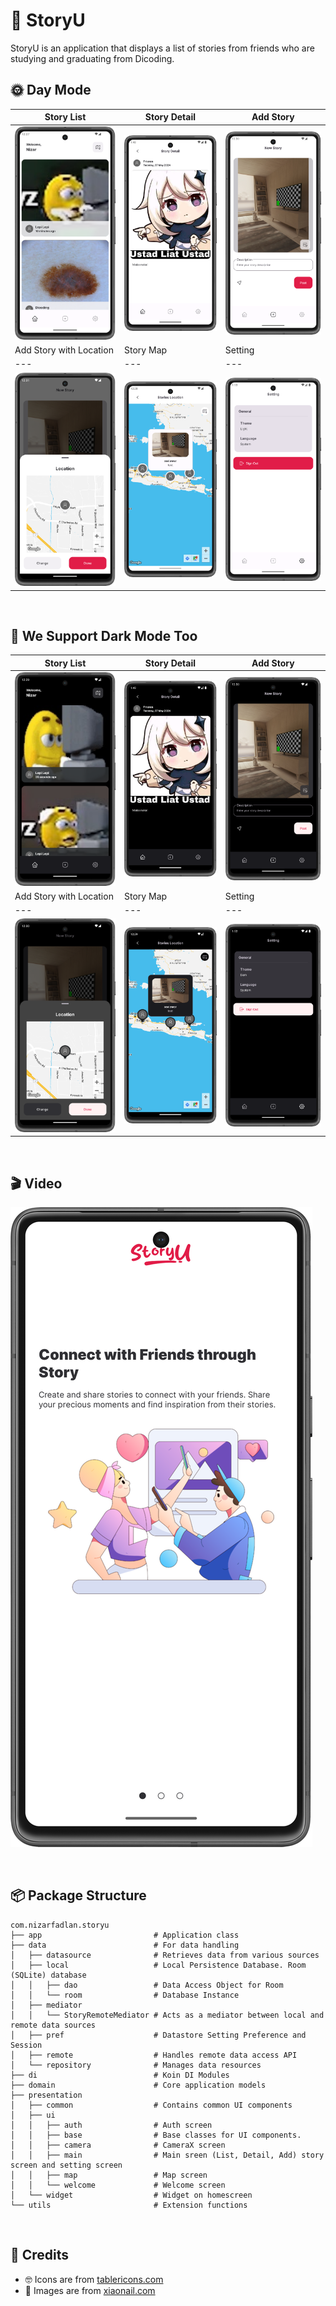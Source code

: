 # 🎯 StoryU
StoryU is an application that displays a list of stories from friends who are studying and graduating from Dicoding. <br />

## 🌞 Day Mode
|   Story List   |  Story Detail    |   Add Story
|---	|---	|---
|  ![](https://github.com/nizarfadlan/StoryU/blob/main/art/story_list_light_mode.png)    |  ![](https://github.com/nizarfadlan/StoryU/blob/main/art/story_detail_light_mode.png)    |   ![](https://github.com/nizarfadlan/StoryU/blob/main/art/story_add_light_mode.png)
|   Add Story with Location  |   Story Map    | Setting    |
|---    |---	|---	|
|   ![](https://github.com/nizarfadlan/StoryU/blob/main/art/story_add_with_location_light_mode.png)    |   ![](https://github.com/nizarfadlan/StoryU/blob/main/art/story_map_light_mode.png)      |   ![](https://github.com/nizarfadlan/StoryU/blob/main/art/setting_light_mode.png)

<br />

## 🌚 We Support Dark Mode Too
|   Story List   |  Story Detail    |   Add Story
|---	|---	|---
|  ![](https://github.com/nizarfadlan/StoryU/blob/main/art/story_list_dark_mode.png)    |  ![](https://github.com/nizarfadlan/StoryU/blob/main/art/story_detail_dark_mode.png)    |   ![](https://github.com/nizarfadlan/StoryU/blob/main/art/story_add_dark_mode.png)
|   Add Story with Location  |   Story Map    | Setting    |
|---    |---	|---	|
|   ![](https://github.com/nizarfadlan/StoryU/blob/main/art/story_add_with_location_dark_mode.png)  |   ![](https://github.com/nizarfadlan/StoryU/blob/main/art/story_map_dark_mode.png)     |   ![](https://github.com/nizarfadlan/StoryU/blob/main/art/setting_dark_mode.png)

<br />

## 🎬 Video
[![Watch the video](https://github.com/nizarfadlan/StoryU/blob/main/art/cover.png)](https://github.com/nizarfadlan/StoryU/blob/main/art/video_app.mp4)

<br />

## 📦 Package Structure
 ```
com.nizarfadlan.storyu
├── app                   		# Application class
├── data                  		# For data handling
│   ├── datasource             	# Retrieves data from various sources
│   ├── local               	# Local Persistence Database. Room (SQLite) database
│   │   ├── dao               	# Data Access Object for Room
│   │   └── room          		# Database Instance
│   ├── mediator
│   │   └── StoryRemoteMediator # Acts as a mediator between local and remote data sources
│   ├── pref               		# Datastore Setting Preference and Session
│   ├── remote               	# Handles remote data access API
│   └── repository				# Manages data resources
├── di                        	# Koin DI Modules
├── domain                    	# Core application models
├── presentation
│   ├── common                	# Contains common UI components
│   ├── ui
│   │   ├── auth               	# Auth screen
│   │   ├── base               	# Base classes for UI components.
│   │   ├── camera              # CameraX screen
│   │   ├── main               	# Main sreen (List, Detail, Add) story screen and setting screen
│   │   ├── map               	# Map screen
│   │   └── welcome          	# Welcome screen
│   └── widget                	# Widget on homescreen
└── utils                     	# Extension functions
```
<br />

## 🤗 Credits
- 🤓 Icons are from [tablericons.com](https://tablericons.com)
- 🌉 Images are from [xiaonail.com](https://xiaonail.com)
